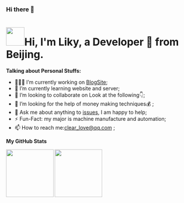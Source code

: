 ### Hi there 👋


<h1><img src="http://blog.mingyuebaby.xyz/wp-content/uploads/2023/02/mona-loading-dark.gif" width="50px"/>Hi, I'm Liky, a Developer 🚀 from Beijing.</h1>




**Talking about Personal Stuffs:**

- 👨🏽‍💻 I’m currently working on [BlogSite](http://blog.mingyuebaby.xyz);
- 🌱 I’m currently learning website and server;
- 👯 I’m looking to collaborate on Look at the following👇;
- 🤔 I’m looking for the help of money making techniques💰 ;
- 💬 Ask me about anything to [issues](https://github.com/SanChauncy), I am happy to help;
- ⚡️ Fun-Fact: my major is machine manufacture and automation;
- 📫 How to reach me:[clear_love@qq.com](mailto:clear_love@qq.com) ;

**My GitHub Stats**


<p style="display:flex">

<img align="" height='130px' src="https://github-readme-stats.vercel.app/api/top-langs/?username=SanChauncy&hide_title=true&layout=compact&bg_color=0,73FA79,73FDFF,D783FF&theme=graywhite" />
<img align="right" height='130px' src="https://github-readme-stats.vercel.app/api?username=SanChauncy&hide_title=true&show_icons=true&include_all_commits=true&line_height=21&bg_color=0,EC6C6C,FFD479,FFFC79,73FA79&theme=graywhite" />
</p>
